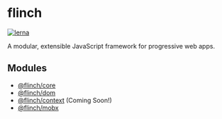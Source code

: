 # flinch
[![lerna](https://img.shields.io/badge/maintained%20with-lerna-cc00ff.svg)](https://lerna.js.org/)

A modular, extensible JavaScript framework for progressive web apps.


## Modules
* [@flinch/core](packages/core)
* [@flinch/dom](packages/dom)
* [@flinch/context](packages/context) (Coming Soon!)
* [@flinch/mobx](packages/mobx)